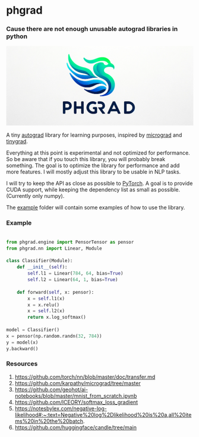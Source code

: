 # phgrad 

### Cause there are not enough unusable autograd libraries in python

![Logo](logo.png)

A tiny [autograd](https://en.wikipedia.org/wiki/Automatic_differentiation) library for learning purposes, inspired by [micrograd](https://github.com/karpathy/micrograd/tree/master)
and [tinygrad](https://github.com/tinygrad/tinygrad).

Everything at this point is experimental and not optimized for performance. So be aware that if you
touch this library, you will probably break something.
The goal is to optimize the library for performance and add more features. I will mostly adjust this library to 
be usable in NLP tasks.

I will try to keep the API as close as possible to [PyTorch](https://pytorch.org/). A goal is to
provide CUDA support, while keeping the dependency list as small as possible. (Currently only numpy).

The [example](./examples) folder will contain some examples of how to use the library.


### Example

```python

from phgrad.engine import PensorTensor as pensor
from phgrad.nn import Linear, Module

class Classifier(Module):
    def __init__(self):
        self.l1 = Linear(784, 64, bias=True)
        self.l2 = Linear(64, 1, bias=True)

    def forward(self, x: pensor):
        x = self.l1(x)
        x = x.relu()
        x = self.l2(x)
        return x.log_softmax()

model = Classifier()
x = pensor(np.random.randn(32, 784))
y = model(x)
y.backward()

```


### Resources
1. https://github.com/torch/nn/blob/master/doc/transfer.md
2. https://github.com/karpathy/micrograd/tree/master
3. https://github.com/geohot/ai-notebooks/blob/master/mnist_from_scratch.ipynb
4. https://github.com/ICEORY/softmax_loss_gradient
5. https://notesbylex.com/negative-log-likelihood#:~:text=Negative%20log%2Dlikelihood%20is%20a,all%20items%20in%20the%20batch.
6. https://github.com/huggingface/candle/tree/main

